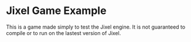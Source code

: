 Jixel Game Example
========

This is a game made simply to test the Jixel engine. It is not guaranteed to compile or to run on the lastest version of Jixel.